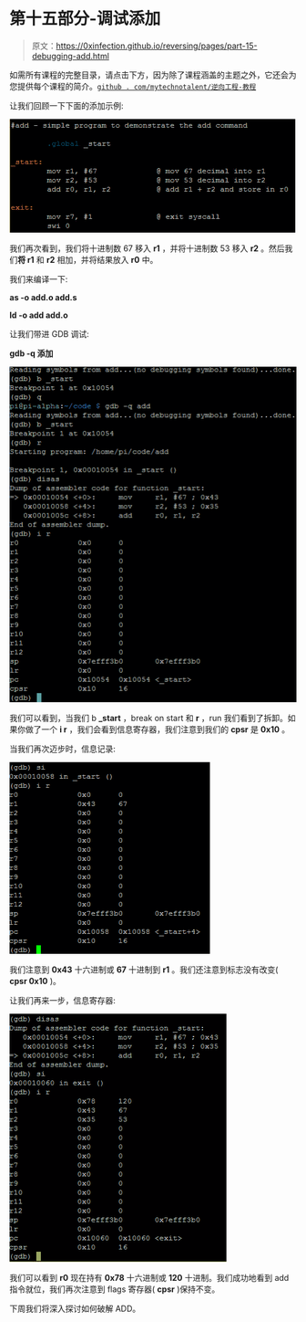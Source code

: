 # 第十五部分-调试添加

> 原文：<https://0xinfection.github.io/reversing/pages/part-15-debugging-add.html>

如需所有课程的完整目录，请点击下方，因为除了课程涵盖的主题之外，它还会为您提供每个课程的简介。[`github . com/mytechnotalent/逆向工程-教程`](https://github.com/mytechnotalent/Reverse-Engineering-Tutorial)

让我们回顾一下下面的添加示例:

![](img/edba882a999ca68c1b2003a3850d6119.png)

我们再次看到，我们将十进制数 67 移入 **r1** ，并将十进制数 53 移入 **r2** 。然后我们**将 r1** 和 **r2** 相加，并将结果放入 **r0** 中。

我们来编译一下:

**as -o add.o add.s**

**ld -o add add.o**

让我们带进 GDB 调试:

**gdb -q 添加**

![](img/e2e7fd426105ee03731d939a0b69924d.png)

我们可以看到，当我们 b **_start** ，break on start 和 **r** ，run 我们看到了拆卸。如果你做了一个 **i r** ，我们会看到信息寄存器，我们注意到我们的 **cpsr** 是 **0x10** 。

当我们再次迈步时，信息记录:

![](img/9046b8e98f4ea86dd19ac8fb8a31ce99.png)

我们注意到 **0x43** 十六进制或 **67** 十进制到 **r1** 。我们还注意到标志没有改变( **cpsr 0x10** )。

让我们再来一步，信息寄存器:

![](img/131b0d7be9e93987526406872eb14b13.png)

我们可以看到 **r0** 现在持有 **0x78** 十六进制或 **120** 十进制。我们成功地看到 add 指令就位，我们再次注意到 flags 寄存器( **cpsr** )保持不变。

下周我们将深入探讨如何破解 ADD。